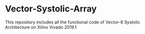 # Vector-Systolic-Array
This repository includes all the functional code of Vector-8 Systolic Architecture on Xilinx Vivado 2019.1
